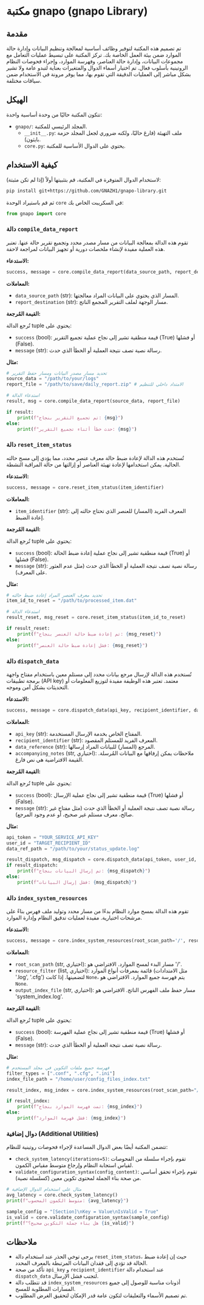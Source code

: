 # مكتبة gnapo (gnapo Library)

## مقدمة

تم تصميم هذه المكتبة لتوفير وظائف أساسية لمعالجة وتنظيم البيانات وإدارة حالة الموارد ضمن بيئة العمل الخاصة بك. تركز المكتبة على تبسيط عمليات التعامل مع مجموعات البيانات، وإدارة حالة العناصر، وفهرسة الموارد، وإجراء فحوصات النظام الروتينية بأسلوب فعال. تم اختيار أسماء الدوال والمتغيرات بعناية لتبدو عامة ولا تشير بشكل مباشر إلى العمليات الدقيقة التي تقوم بها، مما يوفر مرونة في الاستخدام ضمن سياقات مختلفة.

## الهيكل

تتكون المكتبة حاليًا من وحدة أساسية واحدة:

- `gnapo/`: المجلد الرئيسي للمكتبة.
  - `__init__.py`: ملف التهيئة (فارغ حاليًا، ولكنه ضروري لجعل المجلد حزمة بايثون).
  - `core.py`: يحتوي على الدوال الأساسية للمكتبة.

## كيفية الاستخدام

لاستخدام الدوال المتوفرة في المكتبة، قم بتثبيتها أولاً (إذا لم تكن مثبتة):

```bash
pip install git+https://github.com/GNAZH1/gnapo-library.git
```

ثم قم باستيراد الوحدة `core` في السكريبت الخاص بك:

```python
from gnapo import core
```

### دالة `compile_data_report`

تقوم هذه الدالة بمعالجة البيانات من مسار مصدر محدد وتجميع تقرير حالة عنها. تعتبر هذه العملية مفيدة لإنشاء ملخصات دورية أو تجهيز البيانات لمراجعة لاحقة.

**الاستدعاء:**

```python
success, message = core.compile_data_report(data_source_path, report_destination)
```

**المعاملات:**

- `data_source_path` (str): المسار الذي يحتوي على البيانات المراد معالجتها.
- `report_destination` (str): مسار الوجهة لملف التقرير المجمع الناتج.

**القيمة المُرجعة:**

تُرجع الدالة tuple يحتوي على:

- `success` (bool): قيمة منطقية تشير إلى نجاح عملية تجميع التقرير (True) أو فشلها (False).
- `message` (str): رسالة نصية تصف نتيجة العملية أو الخطأ الذي حدث.

**مثال:**

```python
# تحديد مسار مصدر البيانات ومسار حفظ التقرير
source_data = "/path/to/your/logs"
report_file = "/path/to/save/daily_report.zip" # الامتداد داخلي للتنظيم

# استدعاء الدالة
result, msg = core.compile_data_report(source_data, report_file)

if result:
    print(f"تم تجميع التقرير بنجاح: {msg}")
else:
    print(f"حدث خطأ أثناء تجميع التقرير: {msg}")
```

### دالة `reset_item_status`

تُستخدم هذه الدالة لإعادة ضبط حالة معرف عنصر محدد، مما يؤدي إلى مسح حالته الحالية. يمكن استخدامها لإعادة تهيئة العناصر أو إزالتها من حالة المراقبة النشطة.

**الاستدعاء:**

```python
success, message = core.reset_item_status(item_identifier)
```

**المعاملات:**

- `item_identifier` (str): المعرف الفريد (المسار) للعنصر الذي تحتاج حالته إلى إعادة الضبط.

**القيمة المُرجعة:**

تُرجع الدالة tuple يحتوي على:

- `success` (bool): قيمة منطقية تشير إلى نجاح عملية إعادة ضبط الحالة (True) أو فشلها (False).
- `message` (str): رسالة نصية تصف نتيجة العملية أو الخطأ الذي حدث (مثل عدم العثور على المعرف).

**مثال:**

```python
# تحديد معرف العنصر المراد إعادة ضبط حالته
item_id_to_reset = "/path/to/processed_item.dat"

# استدعاء الدالة
result_reset, msg_reset = core.reset_item_status(item_id_to_reset)

if result_reset:
    print(f"تم إعادة ضبط حالة العنصر بنجاح: {msg_reset}")
else:
    print(f"فشل إعادة ضبط حالة العنصر: {msg_reset}")
```

### دالة `dispatch_data`

تُستخدم هذه الدالة لإرسال مرجع بيانات محدد إلى مستلم معين باستخدام مفتاح واجهة برمجة تطبيقات (API key) معتمد. تعتبر هذه الوظيفة مفيدة لتوزيع المعلومات أو التحديثات بشكل آمن وموجه.

**الاستدعاء:**

```python
success, message = core.dispatch_data(api_key, recipient_identifier, data_reference, accompanying_notes=	''	)
```

**المعاملات:**

- `api_key` (str): المفتاح الخاص بخدمة الإرسال المستخدمة.
- `recipient_identifier` (str): المعرف الفريد للمستلم المقصود.
- `data_reference` (str): المرجع (المسار) للبيانات المراد إرسالها.
- `accompanying_notes` (str, اختياري): ملاحظات يمكن إرفاقها مع البيانات المُرسلة. القيمة الافتراضية هي نص فارغ.

**القيمة المُرجعة:**

تُرجع الدالة tuple يحتوي على:

- `success` (bool): قيمة منطقية تشير إلى نجاح عملية الإرسال (True) أو فشلها (False).
- `message` (str): رسالة نصية تصف نتيجة العملية أو الخطأ الذي حدث (مثل مفتاح غير صالح، معرف مستلم غير صحيح، أو عدم وجود المرجع).

**مثال:**

```python
api_token = "YOUR_SERVICE_API_KEY"
user_id = "TARGET_RECIPIENT_ID"
data_ref_path = "/path/to/your/status_update.log"

result_dispatch, msg_dispatch = core.dispatch_data(api_token, user_id, data_ref_path, accompanying_notes="تحديث الحالة الأخير")
if result_dispatch:
    print(f"تم إرسال البيانات بنجاح: {msg_dispatch}")
else:
    print(f"فشل إرسال البيانات: {msg_dispatch}")
```

### دالة `index_system_resources`

تقوم هذه الدالة بمسح موارد النظام بدءًا من مسار محدد وتوليد ملف فهرس بناءً على مرشحات اختيارية. مفيدة لعمليات تدقيق النظام وإدارة الموارد.

**الاستدعاء:**

```python
success, message = core.index_system_resources(root_scan_path='/', resource_filter=None, output_index_file='system_index.log')
```

**المعاملات:**

- `root_scan_path` (str, اختياري): مسار البدء لمسح الموارد. الافتراضي هو '/'.
- `resource_filter` (list, اختياري): قائمة بمعرفات أنواع الموارد (مثل الامتدادات '.log', '.cfg') لتضمينها. إذا كانت `None`، يتم فهرسة جميع الموارد. الافتراضي هو `None`.
- `output_index_file` (str, اختياري): مسار حفظ ملف الفهرس الناتج. الافتراضي هو 'system_index.log'.

**القيمة المُرجعة:**

تُرجع الدالة tuple يحتوي على:

- `success` (bool): قيمة منطقية تشير إلى نجاح عملية الفهرسة (True) أو فشلها (False).
- `message` (str): رسالة نصية تصف نتيجة العملية أو الخطأ الذي حدث.

**مثال:**

```python
# فهرسة جميع ملفات التكوين في مجلد المستخدم
filter_types = [".conf", ".cfg", ".ini"]
index_file_path = "/home/user/config_files_index.txt"

result_index, msg_index = core.index_system_resources(root_scan_path="/home/user", resource_filter=filter_types, output_index_file=index_file_path)

if result_index:
    print(f"تمت فهرسة الموارد بنجاح: {msg_index}")
else:
    print(f"فشل فهرسة الموارد: {msg_index}")
```

### دوال إضافية (Additional Utilities)

تتضمن المكتبة أيضًا بعض الدوال المساعدة لإجراء فحوصات روتينية للنظام:

- `check_system_latency(iterations=5)`: تقوم بإجراء سلسلة من الفحوصات لقياس استجابة النظام وإرجاع متوسط مقياس الكمون.
- `validate_configuration_syntax(config_content)`: تقوم بإجراء تحقق أساسي من صحة بناء الجملة لمحتوى تكوين معين (كسلسلة نصية).

```python
# مثال على استخدام الدوال الإضافية
avg_latency = core.check_system_latency()
print(f"متوسط الكمون المحسوب: {avg_latency}")

sample_config = "[Section]\nKey = Value\nIsValid = True"
is_valid = core.validate_configuration_syntax(sample_config)
print(f"هل بناء جملة التكوين صحيح؟ {is_valid}")
```

## ملاحظات

- يرجى توخي الحذر عند استخدام دالة `reset_item_status`، حيث إن إعادة ضبط الحالة قد تؤدي إلى فقدان البيانات المرتبطة بالمعرف المحدد.
- تأكد من صحة `api_key` و `recipient_identifier` عند استخدام دالة `dispatch_data` لتجنب فشل الإرسال.
- قد تتطلب دالة `index_system_resources` أذونات مناسبة للوصول إلى جميع المسارات المطلوبة للمسح.
- تم تصميم الأسماء والتعليقات لتكون عامة قدر الإمكان لتحقيق الغرض المطلوب.

